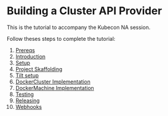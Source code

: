 # Building a Cluster API Provider

This is the tutorial to accompany the Kubecon NA session.

Follow theses steps to complete the tutorial:

1. [Prereqs](0-prereqs.md)
2. [Introduction](1-intro.md)
3. [Setup](2-setup.md)
4. [Project Skaffolding](3-skaffolding.md)
5. [Tilt setup](4-setup-tilt.md)
6. [DockerCluster Implementation](5-cluster-implementation.md)
7. [DockerMachine Implementation](6-machine-implementation.md)
8. [Testing](7-testing.md)
9. [Releasing](8-releasing.md)
10. [Webhooks](9-webhooks.md)
